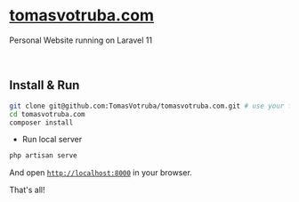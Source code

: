 # [tomasvotruba.com](https://tomasvotruba.com)

Personal Website running on Laravel 11

<br>

## Install & Run

```bash
git clone git@github.com:TomasVotruba/tomasvotruba.com.git # use your fork if you want to contribute
cd tomasvotruba.com
composer install
```

- Run local server

```bash
php artisan serve
```

And open [`http://localhost:8000`](localhost:8000) in your browser.

That's all!
